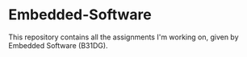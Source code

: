 # Embedded-Software
This repository contains all the assignments I'm working on, given by Embedded Software (B31DG).
